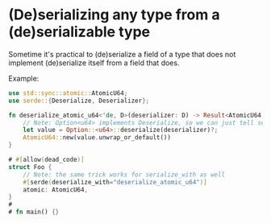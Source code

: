 # (De)serializing any type from a (de)serializable type

Sometime it's practical to (de)serialize a field of a type that does not implement (de)serialize itself from a field that does.

Example:

```rust
use std::sync::atomic::AtomicU64;
use serde::{Deserialize, Deserializer};

fn deserialize_atomic_u64<'de, D>(deserializer: D) -> Result<AtomicU64, D::Error> where D: Deserializer<'de> {
    // Note: Option<u64> implements Deserialize, so we can just tell serde to deserialize an Option<u64> and use the result
    let value = Option::<u64>::deserialize(deserializer)?;
    AtomicU64::new(value.unwrap_or_default())
}

# #[allow(dead_code)]
struct Foo {
    // Note: the same trick works for serialize_with as well
    #[serde(deserialize_with="deserialize_atomic_u64")]
    atomic: AtomicU64,
}
#
# fn main() {}
```
